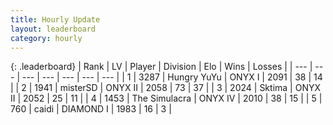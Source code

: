 ```yaml
---
title: Hourly Update
layout: leaderboard
category: hourly
---
```


{: .leaderboard}
| Rank | LV | Player | Division | Elo | Wins | Losses |
| --- | --- | --- | --- | --- | --- | --- |
| <span data-change="2">1</span> | 3287 | <span title="ID: 164871">Hungry YuYu</span> | ONYX I | <span data-change="40">2091</span> | <span data-change="4">38</span> | <span data-change="0">14</span> |
| <span data-change="-1">2</span> | 1941 | <span title="ID: 453695">misterSD</span> | ONYX II | <span data-change="0">2058</span> | <span data-change="0">73</span> | <span data-change="0">37</span> |
| <span data-change="-1">3</span> | 2024 | <span title="ID: 353063">Sktima</span> | ONYX II | <span data-change="0">2052</span> | <span data-change="0">25</span> | <span data-change="0">11</span> |
| <span data-change="0">4</span> | 1453 | <span title="ID: 366840">The Simulacra</span> | ONYX IV | <span data-change="0">2010</span> | <span data-change="0">38</span> | <span data-change="0">15</span> |
| <span data-change="0">5</span> | 760 | <span title="ID: 517164">caidi</span> | DIAMOND I | <span data-change="0">1983</span> | <span data-change="0">16</span> | <span data-change="0">3</span> |